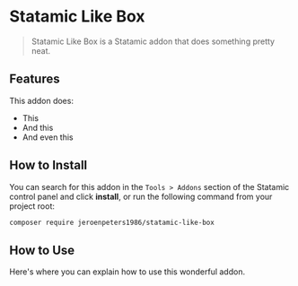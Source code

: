 # Statamic Like Box

> Statamic Like Box is a Statamic addon that does something pretty neat.

## Features

This addon does:

- This
- And this
- And even this

## How to Install

You can search for this addon in the `Tools > Addons` section of the Statamic control panel and click **install**, or run the following command from your project root:

``` bash
composer require jeroenpeters1986/statamic-like-box
```

## How to Use

Here's where you can explain how to use this wonderful addon.
